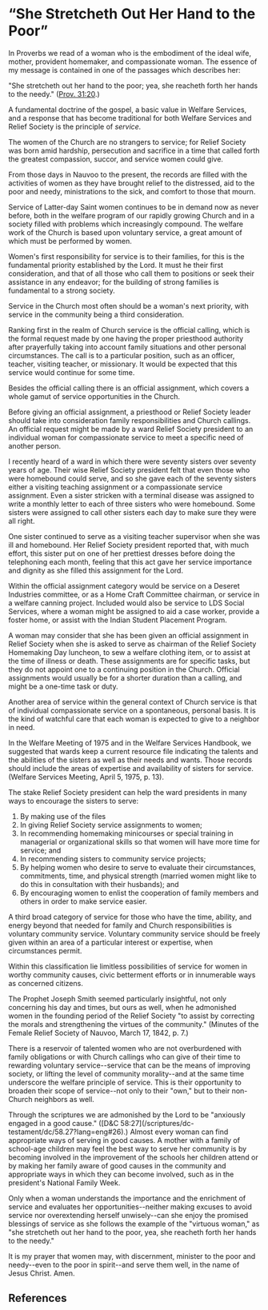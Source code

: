 # “She Stretcheth Out Her Hand to the Poor”

In Proverbs we read of a woman who is the embodiment of the ideal wife,
mother, provident homemaker, and compassionate woman. The essence of my
message is contained in one of the passages which describes her:

"She stretcheth out her hand to the poor; yea, she reacheth forth her hands to
the needy." ([Prov. 31:20](/scriptures/ot/prov/31.20?lang=eng#19).)

A fundamental doctrine of the gospel, a basic value in Welfare Services, and a
response that has become traditional for both Welfare Services and Relief
Society is the principle of _service._

The women of the Church are no strangers to service; for Relief Society was
born amid hardship, persecution and sacrifice in a time that called forth the
greatest compassion, succor, and service women could give.

From those days in Nauvoo to the present, the records are filled with the
activities of women as they have brought relief to the distressed, aid to the
poor and needy, ministrations to the sick, and comfort to those that mourn.

Service of Latter-day Saint women continues to be in demand now as never
before, both in the welfare program of our rapidly growing Church and in a
society filled with problems which increasingly compound. The welfare work of
the Church is based upon voluntary service, a great amount of which must be
performed by women.

Women's first responsibility for service is to their families, for this is the
fundamental priority established by the Lord. It must he their first
consideration, and that of all those who call them to positions or seek their
assistance in any endeavor; for the building of strong families is fundamental
to a strong society.

Service in the Church most often should be a woman's next priority, with
service in the community being a third consideration.

Ranking first in the realm of Church service is the official calling, which is
the formal request made by one having the proper priesthood authority after
prayerfully taking into account family situations and other personal
circumstances. The call is to a particular position, such as an officer,
teacher, visiting teacher, or missionary. It would be expected that this
service would continue for some time.

Besides the official calling there is an official assignment, which covers a
whole gamut of service opportunities in the Church.

Before giving an official assignment, a priesthood or Relief Society leader
should take into consideration family responsibilities and Church callings. An
official request might be made by a ward Relief Society president to an
individual woman for compassionate service to meet a specific need of another
person.

I recently heard of a ward in which there were seventy sisters over seventy
years of age. Their wise Relief Society president felt that even those who
were homebound could serve, and so she gave each of the seventy sisters either
a visiting teaching assignment or a compassionate service assignment. Even a
sister stricken with a terminal disease was assigned to write a monthly letter
to each of three sisters who were homebound. Some sisters were assigned to
call other sisters each day to make sure they were all right.

One sister continued to serve as a visiting teacher supervisor when she was
ill and homebound. Her Relief Society president reported that, with much
effort, this sister put on one of her prettiest dresses before doing the
telephoning each month, feeling that this act gave her service importance and
dignity as she filled this assignment for the Lord.

Within the official assignment category would be service on a Deseret
Industries committee, or as a Home Craft Committee chairman, or service in a
welfare canning project. Included would also be service to LDS Social
Services, where a woman might be assigned to aid a case worker, provide a
foster home, or assist with the Indian Student Placement Program.

A woman may consider that she has been given an official assignment in Relief
Society when she is asked to serve as chairman of the Relief Society
Homemaking Day luncheon, to sew a welfare clothing item, or to assist at the
time of illness or death. These assignments are for specific tasks, but they
do not appoint one to a continuing position in the Church. Official
assignments would usually be for a shorter duration than a calling, and might
be a one-time task or duty.

Another area of service within the general context of Church service is that
of individual compassionate service on a spontaneous, personal basis. It is
the kind of watchful care that each woman is expected to give to a neighbor in
need.

In the Welfare Meeting of 1975 and in the Welfare Services Handbook, we
suggested that wards keep a current resource file indicating the talents and
the abilities of the sisters as well as their needs and wants. Those records
should include the areas of expertise and availability of sisters for service.
(Welfare Services Meeting, April 5, 1975, p. 13).

The stake Relief Society president can help the ward presidents in many ways
to encourage the sisters to serve:

  1. By making use of the files 
  2. In giving Relief Society service assignments to women; 
  3. In recommending homemaking minicourses or special training in managerial or organizational skills so that women will have more time for service; and 
  4. In recommending sisters to community service projects; 
  5. By helping women who desire to serve to evaluate their circumstances, commitments, time, and physical strength (married women might like to do this in consultation with their husbands); and 
  6. By encouraging women to enlist the cooperation of family members and others in order to make service easier. 

A third broad category of service for those who have the time, ability, and
energy beyond that needed for family and Church responsibilities is voluntary
community service. Voluntary community service should be freely given within
an area of a particular interest or expertise, when circumstances permit.

Within this classification lie limitless possibilities of service for women in
worthy community causes, civic betterment efforts or in innumerable ways as
concerned citizens.

The Prophet Joseph Smith seemed particularly insightful, not only concerning
his day and times, but ours as well, when he admonished women in the founding
period of the Relief Society "to assist by correcting the morals and
strengthening the virtues of the community." (Minutes of the Female Relief
Society of Nauvoo, March 17, 1842, p. 7.)

There is a reservoir of talented women who are not overburdened with family
obligations or with Church callings who can give of their time to rewarding
voluntary service--service that can be the means of improving society, or
lifting the level of community morality--and at the same time underscore the
welfare principle of service. This is their opportunity to broaden their scope
of service--not only to their "own," but to their non-Church neighbors as
well.

Through the scriptures we are admonished by the Lord to be "anxiously engaged
in a good cause." ([D&amp;C 58:27](/scriptures/dc-
testament/dc/58.27?lang=eng#26).) Almost every woman can find appropriate ways
of serving in good causes. A mother with a family of school-age children may
feel the best way to serve her community is by becoming involved in the
improvement of the schools her children attend or by making her family aware
of good causes in the community and appropriate ways in which they can become
involved, such as in the president's National Family Week.

Only when a woman understands the importance and the enrichment of service and
evaluates her opportunities--neither making excuses to avoid service nor
overextending herself unwisely--can she enjoy the promised blessings of
service as she follows the example of the "virtuous woman," as "she stretcheth
out her hand to the poor, yea, she reacheth forth her hands to the needy."

It is my prayer that women may, with discernment, minister to the poor and
needy--even to the poor in spirit--and serve them well, in the name of Jesus
Christ. Amen.

## References

